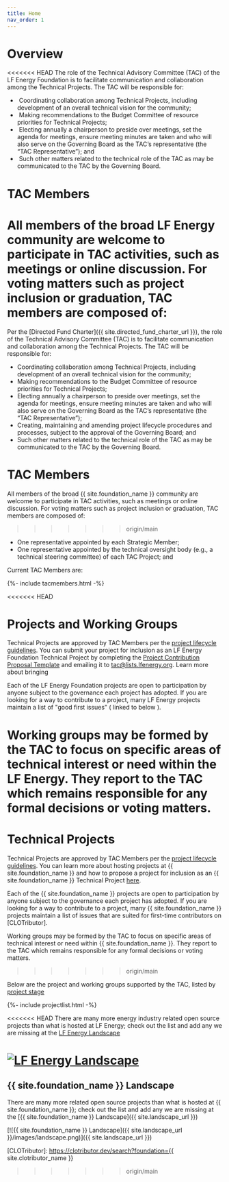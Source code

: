 ```yaml
---
title: Home
nav_order: 1
---
```


# Overview

<<<<<<< HEAD
The role of the Technical Advisory Committee (TAC) of the LF Energy Foundation is to facilitate communication and collaboration among the Technical Projects. The TAC will be responsible for:

*  Coordinating collaboration among Technical Projects, including development of an overall technical vision for the community;
*  Making recommendations to the Budget Committee of resource priorities for Technical Projects;
*  Electing annually a chairperson to preside over meetings, set the agenda for meetings, ensure meeting minutes are taken and who will also serve on the Governing Board as the TAC’s representative (the “TAC Representative”); and
*  Such other matters related to the technical role of the TAC as may be communicated to the TAC by the Governing Board.

# TAC Members

All members of the broad LF Energy community are welcome to participate in TAC activities, such as meetings or online discussion. For voting matters such as project inclusion or graduation, TAC members are composed of:
=======
Per the [Directed Fund Charter]({{ site.directed_fund_charter_url }}), the role of the Technical Advisory Committee (TAC) is to facilitate communication and collaboration among the Technical Projects. The TAC will be responsible for:

- Coordinating collaboration among Technical Projects, including development of an overall technical vision for the community;
- Making recommendations to the Budget Committee of resource priorities for Technical Projects;
- Electing annually a chairperson to preside over meetings, set the agenda for meetings, ensure meeting minutes are taken and who will also serve on the Governing Board as the TAC’s representative (the “TAC Representative”);
- Creating, maintaining and amending project lifecycle procedures and processes, subject to the approval of the Governing Board; and
- Such other matters related to the technical role of the TAC as may be communicated to the TAC by the Governing Board.

# TAC Members

All members of the broad {{ site.foundation_name }} community are welcome to participate in TAC activities, such as meetings or online discussion. For voting matters such as project inclusion or graduation, TAC members are composed of:
>>>>>>> origin/main

* One representative appointed by each Strategic Member;
* One representative appointed by the technical oversight body (e.g., a technical steering committee) of each TAC Project; and

Current TAC Members are:

{%- include tacmembers.html -%}

<<<<<<< HEAD
# Projects and Working Groups 

Technical Projects are approved by TAC Members per the [project lifecycle guidelines](process/lifecycle). You can submit your project for inclusion as an LF Energy Foundation Technical Project by completing the [Project Contribution Proposal Template](process/proposal_template) and emailing it to [tac@lists.lfenergy.org](mailto:tac@lists.lfenergy.org). Learn more about bringing 

Each of the LF Energy Foundation projects are open to participation by anyone subject to the governance each project has adopted. If you are looking for a way to contribute to a project, many LF Energy projects maintain a list of "good first issues" ( linked to below ).

Working groups may be formed by the TAC to focus on specific areas of technical interest or need within the LF Energy.  They report to the TAC which remains responsible for any formal decisions or voting matters.
=======
# Technical Projects 

Technical Projects are approved by TAC Members per the [project lifecycle guidelines](process/lifecycle). You can learn more about hosting projects at {{ site.foundation_name }} and how to propose a project for inclusion as an {{ site.foundation_name }} Technical Project [here](process/start_project).

Each of the {{ site.foundation_name }} projects are open to participation by anyone subject to the governance each project has adopted. If you are looking for a way to contribute to a project, many {{ site.foundation_name }} projects maintain a list of issues that are suited for first-time contributors on [CLOTributor].

Working groups may be formed by the TAC to focus on specific areas of technical interest or need within {{ site.foundation_name }}.  They report to the TAC which remains responsible for any formal decisions or voting matters.
>>>>>>> origin/main

Below are the project and working groups supported by the TAC, listed by [project stage](process/lifecycle)

{%- include projectlist.html -%}

<<<<<<< HEAD
There are many more energy industry related open source projects than what is hosted at LF Energy; check out the list and add any we are missing at the [LF Energy Landscape](https://landscape.lfenergy.org)

[![LF Energy Landscape](https://landscape.lfenergy.org/images/landscape.png)](https://landscape.lfenergy.org)
=======
## {{ site.foundation_name }} Landscape

There are many more related open source projects than what is hosted at {{ site.foundation_name }}; check out the list and add any we are missing at the [{{ site.foundation_name }} Landscape]({{ site.landscape_url }})

[![{{ site.foundation_name }} Landscape]({{ site.landscape_url }}/images/landscape.png)]({{ site.landscape_url }})

[CLOTributor]: https://clotributor.dev/search?foundation={{ site.clotributor_name }}
>>>>>>> origin/main
